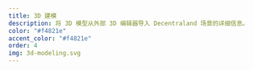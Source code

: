 ```yaml
---
title: 3D 建模
description: 将 3D 模型从外部 3D 编辑器导入 Decentraland 场景的详细信息。
color: "#f4821e"
accent_color: "#f4821e"
order: 4
img: 3d-modeling.svg
---
```

